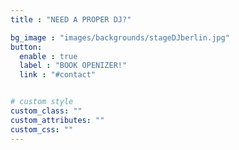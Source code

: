 ```yaml
---
title : "NEED A PROPER DJ?"

bg_image : "images/backgrounds/stageDJberlin.jpg"
button:
  enable : true
  label : "BOOK OPENIZER!"
  link : "#contact"


# custom style
custom_class: "" 
custom_attributes: "" 
custom_css: ""
---
```

